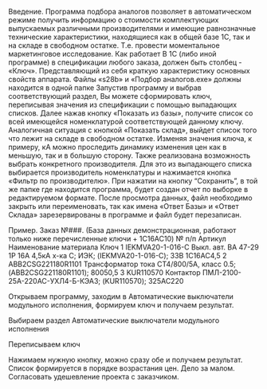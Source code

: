 
Введение.
Программа подбора аналогов позволяет в автоматическом режиме получить информацию о стоимости комплектующих выпускаемых различными производителями и имеющие равнозначные технические характеристики, находящиеся как в общей базе 1С, так и на складе в свободном остатке. Т.е. провести моментальное маркетинговое исследование.
Как работает
В 1С (либо иной программе) в спецификации любого заказа, должен быть столбец - «Ключ». Представляющий из себя краткую характеристику основных свойств аппарата. Файлы «s28b» и «Подбор аналогов.exe» должны находится в одной папке
Запустив программу и выбрав соответствующий раздел, Вы можете сформировать ключ, переписывая значения из спецификации с помощью выпадающих списков. Далее нажав кнопку «Показать из базы», получите список со всей имеющейся номенклатурой соответствующей данному ключу. Аналогичная ситуация с кнопкой «Показать склад», выйдет список того что лежит на складе в свободном остатке.  Изменяя значения ключа, к примеру, кА можно проследить динамику изменения цен как в меньшую, так и в большую сторону. 
Также реализована возможность выбрать конкретного производителя. Для это из выпадающего списка выбирается производитель номенклатуры и нажимается кнопка «Фильтр по производителю».
При нажатии на кнопку “Сохранить”, в той же папке где находится программа, будет создан отчет по выборке в редактируемом формате. После просмотра данных, файл необходимо закрыть или переименовать, так как имена «Ответ Базы» и «Ответ Склада» зарезервированы в программе и файл будет перезаписан.



Пример. 
Заказ №###. (База данных демонстрационная, работают только ниже перечисленные ключи + 1C16AC10)
№ п/п	Артикул	Наименование материала	Ключ
1	IEKMVA20-1-016-C	Выкл. авт. ВА 47-29 1Р 16А 4,5кА х-ка С; ИЭК; (IEKMVA20-1-016-C); 33В	1C16AC4,5
2	ABB2CSG221180R1101
	Трансформатор тока CT4/800/5A, класс 0.5; (ABB2CSG221180R1101);	80050,5
3	KUR110570	Контактор ПМЛ-2100-25А-220AC-УХЛ4-Б-КЭАЗ; (KUR110570);	325AC220

Открываем программу, заходим в Автоматические выключатели модульного исполнения, формируем ключ и получаем результат.


Выбираем раздел Автоматические выключатели модульного исполнения


Переписываем ключ
 
Нажимаем нужную кнопку, можно сразу обе и получаем результат. Список формируется в порядке возрастания цен.
Дело за малом. Согласовать удешевление проекта с заказчиком.
 


